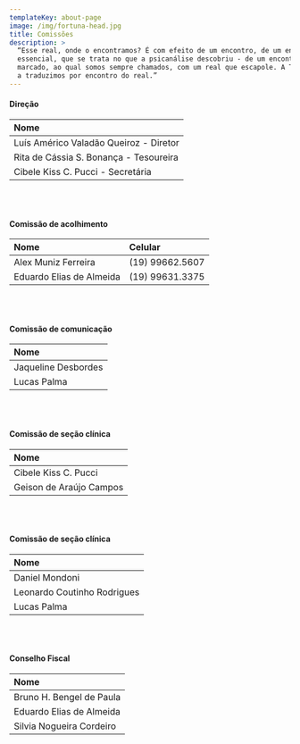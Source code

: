```yaml
---
templateKey: about-page
image: /img/fortuna-head.jpg
title: Comissões
description: >
  “Esse real, onde o encontramos? É com efeito de um encontro, de um encontro
  essencial, que se trata no que a psicanálise descobriu - de um encontro
  marcado, ao qual somos sempre chamados, com um real que escapole. A Tykhe, nós
  a traduzimos por encontro do real.”
---
```


#### Direção

| Nome                    |
| :---------------------- |
| Luís Américo Valadão Queiroz - Diretor |
| Rita de Cássia S. Bonança - Tesoureira    |
| Cibele Kiss C. Pucci - Secretária    |

<br/>
<br/>

#### Comissão de acolhimento

| Nome                    | Celular         |
| :---------------------- | :-------------- |
| Alex Muniz Ferreira | (19) 99662.5607 |
| Eduardo Elias de Almeida    | (19) 99631.3375 |

<br/>
<br/>

#### Comissão de comunicação

| Nome                        |
| :-------------------------- |
| Jaqueline Desbordes    |
| Lucas Palma |

<br/>
<br/>

#### Comissão de seção clínica

| Nome                         |
| :--------------------------- |
| Cibele Kiss C. Pucci     |
| Geison de Araújo Campos |

<br/>
<br/>

#### Comissão de seção clínica

| Nome                         |
| :--------------------------- |
| Daniel Mondoni     |
| Leonardo Coutinho Rodrigues     |
| Lucas Palma |

<br/>
<br/>

#### Conselho Fiscal

| Nome                     |
| :----------------------- |
| Bruno H. Bengel de Paula |
| Eduardo Elias de Almeida           |
| Silvia Nogueira Cordeiro     |

